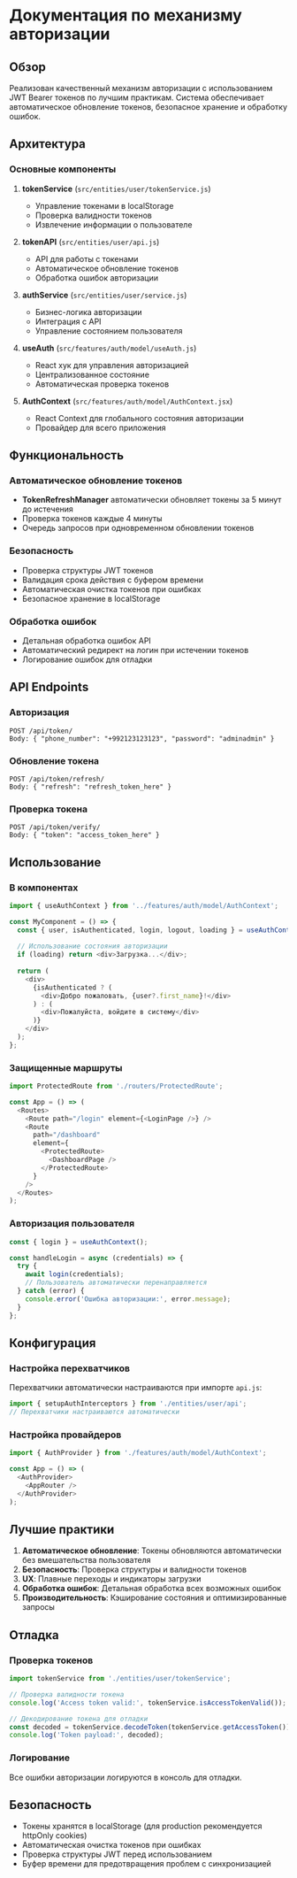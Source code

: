# Документация по механизму авторизации

## Обзор

Реализован качественный механизм авторизации с использованием JWT Bearer токенов по лучшим практикам. Система обеспечивает автоматическое обновление токенов, безопасное хранение и обработку ошибок.

## Архитектура

### Основные компоненты

1. **tokenService** (`src/entities/user/tokenService.js`)
   - Управление токенами в localStorage
   - Проверка валидности токенов
   - Извлечение информации о пользователе

2. **tokenAPI** (`src/entities/user/api.js`)
   - API для работы с токенами
   - Автоматическое обновление токенов
   - Обработка ошибок авторизации

3. **authService** (`src/entities/user/service.js`)
   - Бизнес-логика авторизации
   - Интеграция с API
   - Управление состоянием пользователя

4. **useAuth** (`src/features/auth/model/useAuth.js`)
   - React хук для управления авторизацией
   - Централизованное состояние
   - Автоматическая проверка токенов

5. **AuthContext** (`src/features/auth/model/AuthContext.jsx`)
   - React Context для глобального состояния авторизации
   - Провайдер для всего приложения

## Функциональность

### Автоматическое обновление токенов

- **TokenRefreshManager** автоматически обновляет токены за 5 минут до истечения
- Проверка токенов каждые 4 минуты
- Очередь запросов при одновременном обновлении токенов

### Безопасность

- Проверка структуры JWT токенов
- Валидация срока действия с буфером времени
- Автоматическая очистка токенов при ошибках
- Безопасное хранение в localStorage

### Обработка ошибок

- Детальная обработка ошибок API
- Автоматический редирект на логин при истечении токенов
- Логирование ошибок для отладки

## API Endpoints

### Авторизация
```
POST /api/token/
Body: { "phone_number": "+992123123123", "password": "adminadmin" }
```

### Обновление токена
```
POST /api/token/refresh/
Body: { "refresh": "refresh_token_here" }
```

### Проверка токена
```
POST /api/token/verify/
Body: { "token": "access_token_here" }
```

## Использование

### В компонентах

```javascript
import { useAuthContext } from '../features/auth/model/AuthContext';

const MyComponent = () => {
  const { user, isAuthenticated, login, logout, loading } = useAuthContext();
  
  // Использование состояния авторизации
  if (loading) return <div>Загрузка...</div>;
  
  return (
    <div>
      {isAuthenticated ? (
        <div>Добро пожаловать, {user?.first_name}!</div>
      ) : (
        <div>Пожалуйста, войдите в систему</div>
      )}
    </div>
  );
};
```

### Защищенные маршруты

```javascript
import ProtectedRoute from './routers/ProtectedRoute';

const App = () => (
  <Routes>
    <Route path="/login" element={<LoginPage />} />
    <Route 
      path="/dashboard" 
      element={
        <ProtectedRoute>
          <DashboardPage />
        </ProtectedRoute>
      } 
    />
  </Routes>
);
```

### Авторизация пользователя

```javascript
const { login } = useAuthContext();

const handleLogin = async (credentials) => {
  try {
    await login(credentials);
    // Пользователь автоматически перенаправляется
  } catch (error) {
    console.error('Ошибка авторизации:', error.message);
  }
};
```

## Конфигурация

### Настройка перехватчиков

Перехватчики автоматически настраиваются при импорте `api.js`:

```javascript
import { setupAuthInterceptors } from './entities/user/api';
// Перехватчики настраиваются автоматически
```

### Настройка провайдеров

```javascript
import { AuthProvider } from './features/auth/model/AuthContext';

const App = () => (
  <AuthProvider>
    <AppRouter />
  </AuthProvider>
);
```

## Лучшие практики

1. **Автоматическое обновление**: Токены обновляются автоматически без вмешательства пользователя
2. **Безопасность**: Проверка структуры и валидности токенов
3. **UX**: Плавные переходы и индикаторы загрузки
4. **Обработка ошибок**: Детальная обработка всех возможных ошибок
5. **Производительность**: Кэширование состояния и оптимизированные запросы

## Отладка

### Проверка токенов

```javascript
import tokenService from './entities/user/tokenService';

// Проверка валидности токена
console.log('Access token valid:', tokenService.isAccessTokenValid());

// Декодирование токена для отладки
const decoded = tokenService.decodeToken(tokenService.getAccessToken());
console.log('Token payload:', decoded);
```

### Логирование

Все ошибки авторизации логируются в консоль для отладки.

## Безопасность

- Токены хранятся в localStorage (для production рекомендуется httpOnly cookies)
- Автоматическая очистка токенов при ошибках
- Проверка структуры JWT перед использованием
- Буфер времени для предотвращения проблем с синхронизацией 